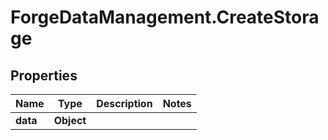 # ForgeDataManagement.CreateStorage

## Properties
Name | Type | Description | Notes
------------ | ------------- | ------------- | -------------
**data** | **Object** |  | 


